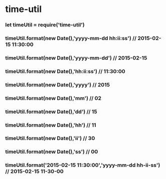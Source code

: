 # time-util
### let timeUtil = require('time-util')
### timeUtil.format(new Date(),'yyyy-mm-dd hh:ii:ss') // 2015-02-15 11:30:00
### timeUtil.format(new Date(),'yyyy-mm-dd') // 2015-02-15
### timeUtil.format(new Date(),'hh:ii:ss') // 11:30:00
### timeUtil.format(new Date(),'yyyy') // 2015
### timeUtil.format(new Date(),'mm') // 02
### timeUtil.format(new Date(),'dd') // 15
### timeUtil.format(new Date(),'hh') // 11
### timeUtil.format(new Date(),'ii') // 30
### timeUtil.format(new Date(),'ss') // 00
### timeUtil.format('2015-02-15 11:30:00','yyyy-mm-dd hh-ii-ss') // 2015-02-15 11-30-00



